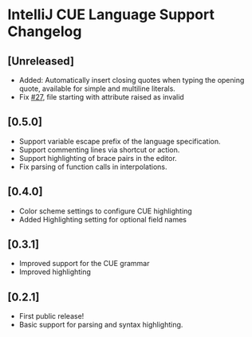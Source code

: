 <!-- Keep a Changelog guide -> https://keepachangelog.com -->

# IntelliJ CUE Language Support Changelog

## [Unreleased]
- Added: Automatically insert closing quotes when typing the opening quote, available for simple and multiline literals.
- Fix [#27](https://github.com/nexantic/intellij-cue/issues/27), file starting with attribute raised as invalid

## [0.5.0]
- Support variable escape prefix of the language specification.
- Support commenting lines via shortcut or action.
- Support highlighting of brace pairs in the editor.
- Fix parsing of function calls in interpolations.

## [0.4.0]
- Color scheme settings to configure CUE highlighting
- Added Highlighting setting for optional field names

## [0.3.1]
- Improved support for the CUE grammar
- Improved highlighting

## [0.2.1]
- First public release! 
- Basic support for parsing and syntax highlighting.
